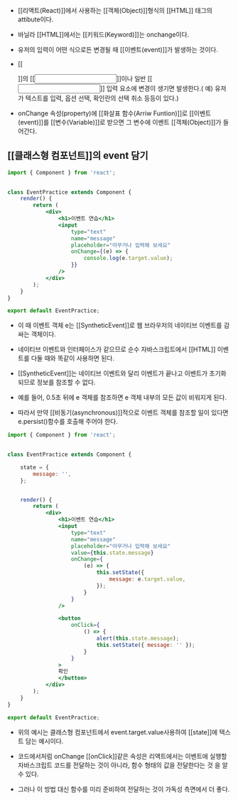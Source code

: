 - [[리액트(React)]]에서 사용하는 [[객체(Object)]]형식의 [[HTML]] 태그의 attibute이다.
- 바닐라 [[HTML]]에서는 [[키워드(Keyword)]]는 onchange이다.

- 유저의 입력이 어떤 식으로든 변경될 때 [[이벤트(event)]]가 발생하는 것이다.

- [[<form>]]의  [[<input>]]이나 일반 [[<input>]] 입력 요소에 변경이 생기면 발생한다.( 예) 유저가 텍스트를 입력, 옵션 선택, 확인란의 선택 취소 등등이 있다.)

- onChange 속성(property)에 [[화살표 함수(Arriw Funtion)]]로 [[이벤트(event)]]를 [[변수(Variable)]]로 받으면 그 변수에 이벤트 [[객체(Object)]]가 들어간다.

## [[클래스형 컴포넌트]]의 event 담기

```jsx
import { Component } from 'react';

  
class EventPractice extends Component {
	render() {
		return (
			<div>
				<h1>이벤트 연습</h1>
				<input
					type="text"
					name="message"
					placeholder="아무거나 입력해 보세요"
					onChange={(e) => {
						console.log(e.target.value);
					}}
				/>
			</div>
		);
	}
}

export default EventPractice;
```

- 이 때 이벤트 객체 e는 [[SyntheticEvent]]로 웹 브라우저의 네이티브 이벤트를 감싸는 객체이다. 
- 네이티브 이벤트와 인터페이스가 같으므로 순수 자바스크립트에서 [[HTML]] 이벤트를 다둘 때와 똑같이 사용하면 된다.

- [[SyntheticEvent]]는 네이티브 이벤트와 달리 이벤트가 끝나고 이벤트가 초기화되므로 정보를 참조할 수 없다.
- 예를 들어, 0.5초 뒤에 e 객체를 참조하면 e 객체 내부의 모든 값이 비워지게 된다.
- 따라서 만약 [[비동기(asynchronous)]]적으로 이벤트 객체를 참조할 일이 있다면 e.persist()함수를 호출해 주어야 한다.

```jsx
import { Component } from 'react';

  
class EventPractice extends Component {

	state = {
		message: '',
	};


	render() {
		return (
			<div>
				<h1>이벤트 연습</h1>
				<input
					type="text"
					name="message"
					placeholder="아무거나 입력해 보세요"
					value={this.state.message}
					onChange={
						(e) => {
							this.setState({
								message: e.target.value,
							});
						}
					}
				/>

				<button
					onClick={
						() => {
							alert(this.state.message);
							this.setState({ message: '' });
						}
					}
				>
				확인
				</button>
			</div>
		);
	}
}

export default EventPractice;
```

- 위의 예시는 클래스형 컴포넌트에서 event.target.value사용하여 [[state]]에 텍스트 담는 예시이다.
- 코드에서처럼 onChange [[onClick]]같은 속성은 리액트에서는 이벤트에 실행할 자바스크립트 코드를 전달하는 것이 아니라, 함수 형태의 값을 전달한다는 것 을 알 수 있다.

- 그러나 이 방법 대신 함수를 미리 준비하여 전달하는 것이 가독성 측면에서 더 좋다.